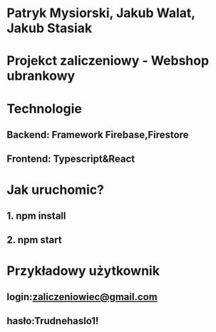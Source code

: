 # Patryk Mysiorski, Jakub Walat, Jakub Stasiak

# Projekct zaliczeniowy - Webshop ubrankowy

# Technologie

## Backend: Framework Firebase,Firestore

## Frontend: Typescript&React

# Jak uruchomic?

## 1. npm install

## 2. npm start

# Przykładowy użytkownik

## login:zaliczeniowiec@gmail.com

## hasło:Trudnehaslo1!
